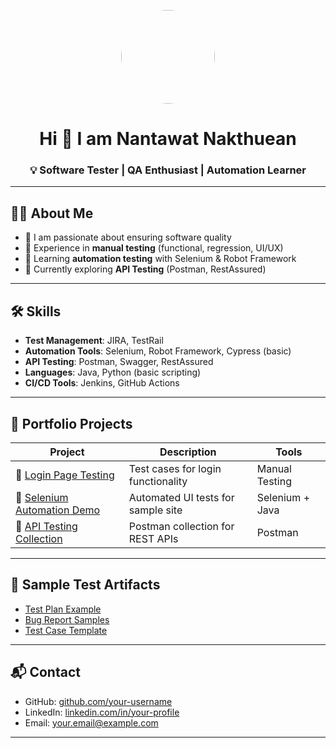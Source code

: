 <p align="center">
  <img src="assets/me.jpg" width="150" height="150" style="border-radius: 50%;" />
</p>

<h1 align="center">Hi 👋 I am Nantawat Nakthuean</h1>
<h3 align="center">💡 Software Tester | QA Enthusiast | Automation Learner</h3>

---

## 👨‍💻 About Me
- 🎯 I am passionate about ensuring software quality  
- 🧪 Experience in **manual testing** (functional, regression, UI/UX)  
- 🤖 Learning **automation testing** with Selenium & Robot Framework  
- 🌱 Currently exploring **API Testing** (Postman, RestAssured)  

---

## 🛠 Skills
- **Test Management**: JIRA, TestRail  
- **Automation Tools**: Selenium, Robot Framework, Cypress (basic)  
- **API Testing**: Postman, Swagger, RestAssured  
- **Languages**: Java, Python (basic scripting)  
- **CI/CD Tools**: Jenkins, GitHub Actions  

---

## 📂 Portfolio Projects
| Project | Description | Tools |
|---------|-------------|-------|
| 🐞 [Login Page Testing](./projects/login-test-cases.md) | Test cases for login functionality | Manual Testing |
| 🤖 [Selenium Automation Demo](./projects/selenium-automation/) | Automated UI tests for sample site | Selenium + Java |
| 📡 [API Testing Collection](./projects/api-testing/) | Postman collection for REST APIs | Postman |

---

## 📑 Sample Test Artifacts
- [Test Plan Example](./documents/test-plan.md)  
- [Bug Report Samples](./documents/bug-reports.md)  
- [Test Case Template](./templates/test-case-template.md)  

---

## 📬 Contact
- GitHub: [github.com/your-username](https://github.com/your-username)  
- LinkedIn: [linkedin.com/in/your-profile](https://linkedin.com/in/your-profile)  
- Email: your.email@example.com  

---
